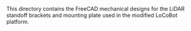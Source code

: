 This directory contains the FreeCAD mechanical designs for the LiDAR standoff brackets and mounting plate used in the modified LoCoBot platform.
